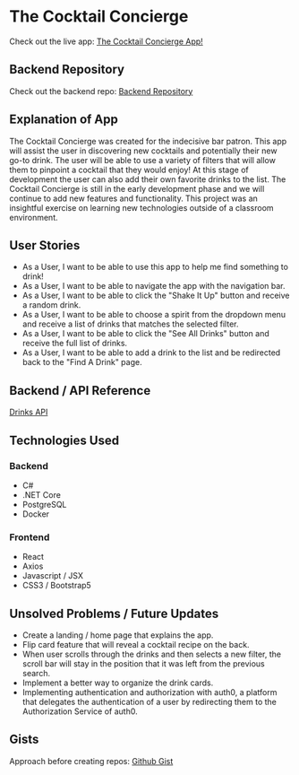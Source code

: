 # The Cocktail Concierge
Check out the live app: [The Cocktail Concierge App!](https://the-cocktail-concierge.herokuapp.com/)

## Backend Repository
Check out the backend repo: [Backend Repository](https://github.com/thewrightbrandon/Cocktail_Concierge_Backend)

## Explanation of App
The Cocktail Concierge was created for the indecisive bar patron. This app will assist the user in discovering new cocktails and potentially their new go-to drink. The user will be able to use a variety of filters that will allow them to pinpoint a cocktail that they would enjoy! At this stage of development the user can also add their own favorite drinks to the list. The Cocktail Concierge is still in the early development phase and we will continue to add new features and functionality. This project was an insightful exercise on learning new technologies outside of a classroom environment.  

## User Stories
- As a User, I want to be able to use this app to help me find something to drink!
- As a User, I want to be able to navigate the app with the navigation bar.
- As a User, I want to be able to click the "Shake It Up" button and receive a random drink.
- As a User, I want to be able to choose a spirit from the dropdown menu and receive a list of drinks that matches the selected filter.
- As a User, I want to be able to click the "See All Drinks" button and receive the full list of drinks.
- As a User, I want to be able to add a drink to the list and be redirected back to the "Find A Drink" page.

## Backend / API Reference
[Drinks API](https://cocktail-concierge.herokuapp.com/drinks)

## Technologies Used

### Backend

- C#
- .NET Core
- PostgreSQL
- Docker

### Frontend

- React
- Axios
- Javascript / JSX
- CSS3 / Bootstrap5

## Unsolved Problems / Future Updates
- Create a landing / home page that explains the app.  
- Flip card feature that will reveal a cocktail recipe on the back.
- When user scrolls through the drinks and then selects a new filter, the scroll bar will stay in the position that it was left from the previous search.
- Implement a better way to organize the drink cards.
- Implementing authentication and authorization with auth0, a platform that delegates the authentication of a user by redirecting them to the Authorization Service of auth0.

## Gists
Approach before creating repos: [Github Gist](https://gist.github.com/thewrightbrandon/f0dd64b806bb0bfc78d0aeb0958cc506)
